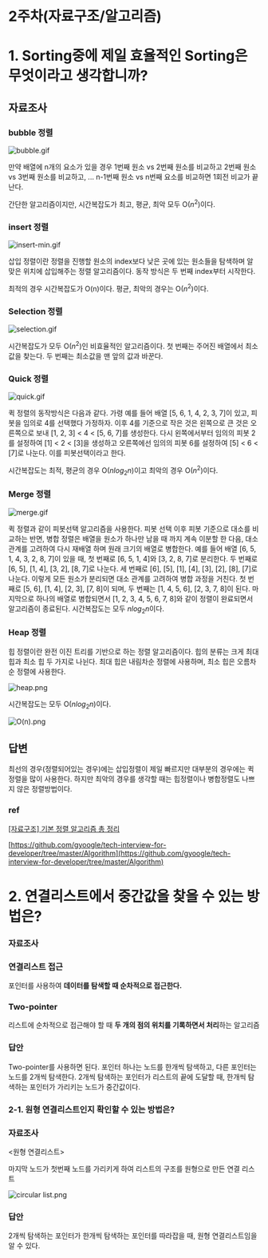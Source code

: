 # 2주차(자료구조/알고리즘)

# 1. Sorting중에 제일 효율적인 Sorting은 무엇이라고 생각합니까?

## 자료조사

### bubble 정렬

![bubble.gif](https://s3.us-west-2.amazonaws.com/secure.notion-static.com/fd5c3ff3-2670-4f79-997c-64c4b9fb9db7/bubble.gif?X-Amz-Algorithm=AWS4-HMAC-SHA256&X-Amz-Content-Sha256=UNSIGNED-PAYLOAD&X-Amz-Credential=AKIAT73L2G45EIPT3X45%2F20230310%2Fus-west-2%2Fs3%2Faws4_request&X-Amz-Date=20230310T064717Z&X-Amz-Expires=86400&X-Amz-Signature=d15e1c1d76bde09db0bb5527edccd3c9d42e09b2f500507c01cff98175c5290e&X-Amz-SignedHeaders=host&response-content-disposition=filename%3D%22bubble.gif%22&x-id=GetObject)

만약 배열에 n개의 요소가 있을 경우 1번째 원소 vs 2번째 원소를 비교하고 2번째 원소 vs 3번째 원소를 비교하고, ... n-1번째 원소 vs n번째 요소를 비교하면 1회전 비교가 끝난다.

간단한 알고리즘이지만, 시간복잡도가 최고, 평균, 최악 모두 O$(n^2)$이다.

### insert 정렬

![insert-min.gif](https://s3.us-west-2.amazonaws.com/secure.notion-static.com/3bcc26aa-fbc8-47eb-a51b-2046da0eb25c/insert-min.gif?X-Amz-Algorithm=AWS4-HMAC-SHA256&X-Amz-Content-Sha256=UNSIGNED-PAYLOAD&X-Amz-Credential=AKIAT73L2G45EIPT3X45%2F20230310%2Fus-west-2%2Fs3%2Faws4_request&X-Amz-Date=20230310T064729Z&X-Amz-Expires=86400&X-Amz-Signature=95106cc50b9b9c108fab9d2638e242b5e1c469752aff4c2d242398dc2873717d&X-Amz-SignedHeaders=host&response-content-disposition=filename%3D%22insert-min.gif%22&x-id=GetObject)

삽입 정렬이란 정렬을 진행할 원소의 index보다 낮은 곳에 있는 원소들을 탐색하며 알맞은 위치에 삽입해주는 정렬 알고리즘이다. 동작 방식은 두 번째 index부터 시작한다.

최적의 경우 시간복잡도가 O(n)이다. 평균, 최악의 경우는 O$(n^2)$이다.

### Selection 정렬

![selection.gif](https://s3.us-west-2.amazonaws.com/secure.notion-static.com/edacfa4a-8418-4f82-9525-e743113de052/selection.gif?X-Amz-Algorithm=AWS4-HMAC-SHA256&X-Amz-Content-Sha256=UNSIGNED-PAYLOAD&X-Amz-Credential=AKIAT73L2G45EIPT3X45%2F20230310%2Fus-west-2%2Fs3%2Faws4_request&X-Amz-Date=20230310T064742Z&X-Amz-Expires=86400&X-Amz-Signature=fd8d13e4de8596bf20c2427c22aa225537e1a0f6a33b2b580c35bde243c07140&X-Amz-SignedHeaders=host&response-content-disposition=filename%3D%22selection.gif%22&x-id=GetObject)

시간복잡도가 모두 O$(n^2)$인 비효율적인 알고리즘이다. 첫 번째는 주어진 배열에서 최소값을 찾는다. 두 번째는 최소값을 맨 앞의 값과 바꾼다.

### Quick 정렬

![quick.gif](https://s3.us-west-2.amazonaws.com/secure.notion-static.com/baff037d-4b3a-4761-b39f-40e00fb4013c/quick.gif?X-Amz-Algorithm=AWS4-HMAC-SHA256&X-Amz-Content-Sha256=UNSIGNED-PAYLOAD&X-Amz-Credential=AKIAT73L2G45EIPT3X45%2F20230310%2Fus-west-2%2Fs3%2Faws4_request&X-Amz-Date=20230310T064758Z&X-Amz-Expires=86400&X-Amz-Signature=bbae97dffe64c00c1a4b1e19d65ce43abdeac4bacc332c84cfa8dbe14720f031&X-Amz-SignedHeaders=host&response-content-disposition=filename%3D%22quick.gif%22&x-id=GetObject)

퀵 정렬의 동작방식은 다음과 같다. 가령 예를 들어 배열 [5, 6, 1, 4, 2, 3, 7]이 있고, 피봇을 임의로 4를 선택했다 가정하자. 이후 4를 기준으로 작은 것은 왼쪽으로 큰 것은 오른쪽으로 보내 [1, 2, 3] < 4 < [5, 6, 7]를 생성한다. 다시 왼쪽에서부터 임의의 피봇 2를 설정하여 [1] < 2 < [3]을 생성하고 오른쪽에선 임의의 피봇 6를 설정하여 [5] < 6 < [7]로 나눈다. 이를 피봇선택이라고 한다.

시간복잡도는 최적, 평균의 경우 O$(nlog_2n)$이고 최악의 경우 O$(n^2)$이다.

### Merge 정렬

![merge.gif](https://s3.us-west-2.amazonaws.com/secure.notion-static.com/03f3be47-f4f9-42bd-ba1a-240e30e3bb54/merge.gif?X-Amz-Algorithm=AWS4-HMAC-SHA256&X-Amz-Content-Sha256=UNSIGNED-PAYLOAD&X-Amz-Credential=AKIAT73L2G45EIPT3X45%2F20230310%2Fus-west-2%2Fs3%2Faws4_request&X-Amz-Date=20230310T064813Z&X-Amz-Expires=86400&X-Amz-Signature=4108d2503980d8079066814854b9d6ca5671e6a02b747de4d07af9908b800c06&X-Amz-SignedHeaders=host&response-content-disposition=filename%3D%22merge.gif%22&x-id=GetObject)

퀵 정렬과 같이 피봇선택 알고리즘을 사용한다. 피봇 선택 이후 피봇 기준으로 대소를 비교하는 반면, 병합 정렬은 배열을 원소가 하나만 남을 때 까지 계속 이분할 한 다음, 대소관계를 고려하여 다시 재배열 하며 원래 크기의 배열로 병합한다. 예를 들어 배열 [6, 5, 1, 4, 3, 2, 8, 7]이 있을 때, 첫 번째로 [6, 5, 1, 4]와 [3, 2, 8, 7]로 분리한다. 두 번째로 [6, 5], [1, 4], [3, 2], [8, 7]로 나눈다. 세 번째로 [6], [5], [1], [4], [3], [2], [8], [7]로 나눈다. 이렇게 모든 원소가 분리되면 대소 관계를 고려하여 병합 과정을 거친다. 첫 번째로 [5, 6], [1, 4], [2, 3], [7, 8]이 되며, 두 번째는 [1, 4, 5, 6], [2, 3, 7, 8]이 된다. 마지막으로 하나의 배열로 병합되면서 [1, 2, 3, 4, 5, 6, 7, 8]와 같이 정렬이 완료되면서 알고리즘이 종료된다. 시간복잡도는 모두 $nlog_2n$이다.

### Heap 정렬

힙 정렬이란 완전 이진 트리를 기반으로 하는 정렬 알고리즘이다. 힙의 분류는 크게 최대 힙과 최소 힙 두 가지로 나뉜다. 최대 힙은 내림차순 정렬에 사용하며, 최소 힙은 오름차순 정렬에 사용한다.

![heap.png](https://s3.us-west-2.amazonaws.com/secure.notion-static.com/0363b7d6-ff1f-4345-be7d-0c84bf570198/Untitled.png?X-Amz-Algorithm=AWS4-HMAC-SHA256&X-Amz-Content-Sha256=UNSIGNED-PAYLOAD&X-Amz-Credential=AKIAT73L2G45EIPT3X45%2F20230310%2Fus-west-2%2Fs3%2Faws4_request&X-Amz-Date=20230310T064826Z&X-Amz-Expires=86400&X-Amz-Signature=627d8f6ab32bd7e364d77fc6aff0cf0597d119ec1d63b5df10fdceb2b8ae1d06&X-Amz-SignedHeaders=host&response-content-disposition=filename%3D%22Untitled.png%22&x-id=GetObject)

시간복잡도는 모두 O($nlog_2n$)이다.

![O(n).png](https://s3.us-west-2.amazonaws.com/secure.notion-static.com/31262607-5799-4349-8b19-e21ed7f99eae/O%28n%29.png?X-Amz-Algorithm=AWS4-HMAC-SHA256&X-Amz-Content-Sha256=UNSIGNED-PAYLOAD&X-Amz-Credential=AKIAT73L2G45EIPT3X45%2F20230310%2Fus-west-2%2Fs3%2Faws4_request&X-Amz-Date=20230310T064839Z&X-Amz-Expires=86400&X-Amz-Signature=3d3fb80a7b11a14252d10de417d77e7f578c4bc36305c472fb6b484b858109fc&X-Amz-SignedHeaders=host&response-content-disposition=filename%3D%22O%28n%29.png%22&x-id=GetObject)

## 답변

최선의 경우(정렬되어있는 경우)에는 삽입정렬이 제일 빠르지만 대부분의 경우에는 퀵 정렬을 많이 사용한다. 하지만 최악의 경우를 생각할 때는 힙정렬이나 병합정렬도 나쁘지 않은 정렬방법이다.

### ref

[[자료구조] 기본 정렬 알고리즘 총 정리](https://roytravel.tistory.com/328)

[https://github.com/gyoogle/tech-interview-for-developer/tree/master/Algorithm](https://github.com/gyoogle/tech-interview-for-developer/tree/master/Algorithm)

# 2. 연결리스트에서 중간값을 찾을 수 있는 방법은?

### 자료조사

### 연결리스트 접근

포인터를 사용하여 **데이터를 탐색할 때 순차적으로 접근한다.**

### Two-pointer
    
리스트에 순차적으로 접근해야 할 때 **두 개의 점의 위치를 기록하면서 처리**하는 알고리즘
    

### 답안

Two-pointer를 사용하면 된다. 포인터 하나는 노드를 한개씩 탐색하고, 다른 포인터는 노드를 2개씩 탐색한다. 2개씩 탐색하는 포인터가 리스트의 끝에 도달할 때, 한개씩 탐색하는 포인터가 가리키는 노드가 중간값이다.

### 2-1. 원형 연결리스트인지 확인할 수 있는 방법은?

### 자료조사

<원형 연결리스트>

마지막 노드가 첫번째 노드를 가리키게 하여 리스트의 구조를 원형으로 만든 연결 리스트

![circular list.png](https://s3.us-west-2.amazonaws.com/secure.notion-static.com/3f2545a4-8f1d-4114-81fb-0921384f3619/Untitled.png?X-Amz-Algorithm=AWS4-HMAC-SHA256&X-Amz-Content-Sha256=UNSIGNED-PAYLOAD&X-Amz-Credential=AKIAT73L2G45EIPT3X45%2F20230310%2Fus-west-2%2Fs3%2Faws4_request&X-Amz-Date=20230310T065055Z&X-Amz-Expires=86400&X-Amz-Signature=bc26df3e0ca2bb03cfcccddc00adccc60ddbb697465841b8cdfccae04da75465&X-Amz-SignedHeaders=host&response-content-disposition=filename%3D%22Untitled.png%22&x-id=GetObject)

### 답안

2개씩 탐색하는 포인터가 한개씩 탐색하는 포인터를 따라잡을 때, 원형 연결리스트임을 알 수 있다.